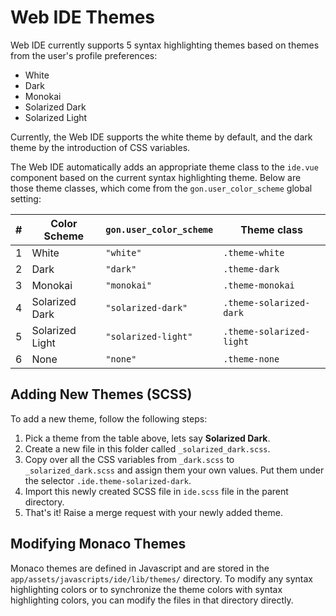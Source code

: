 # Web IDE Themes

Web IDE currently supports 5 syntax highlighting themes based on themes from the user's profile preferences:

* White
* Dark
* Monokai
* Solarized Dark
* Solarized Light

Currently, the Web IDE supports the white theme by default, and the dark theme by the introduction of CSS
variables.

The Web IDE automatically adds an appropriate theme class to the `ide.vue` component based on the current syntax
highlighting theme. Below are those theme classes, which come from the `gon.user_color_scheme` global setting:

| # | Color Scheme    | `gon.user_color_scheme` | Theme class             |
|---|-----------------|-------------------------|-------------------------|
| 1 | White           | `"white"`               | `.theme-white`           |
| 2 | Dark            | `"dark"`                | `.theme-dark`            |
| 3 | Monokai         | `"monokai"`             | `.theme-monokai`         |
| 4 | Solarized Dark  | `"solarized-dark"`      | `.theme-solarized-dark`  |
| 5 | Solarized Light | `"solarized-light"`     | `.theme-solarized-light` |
| 6 | None            | `"none"`                | `.theme-none`            |

## Adding New Themes (SCSS)

To add a new theme, follow the following steps:

1. Pick a theme from the table above, lets say **Solarized Dark**.
2. Create a new file in this folder called `_solarized_dark.scss`.
3. Copy over all the CSS variables from `_dark.scss` to `_solarized_dark.scss` and assign them your own values.
   Put them under the selector `.ide.theme-solarized-dark`.
4. Import this newly created SCSS file in `ide.scss` file in the parent directory.
5. That's it! Raise a merge request with your newly added theme.

## Modifying Monaco Themes

Monaco themes are defined in Javascript and are stored in the `app/assets/javascripts/ide/lib/themes/` directory.
To modify any syntax highlighting colors or to synchronize the theme colors with syntax highlighting colors, you
can modify the files in that directory directly.
